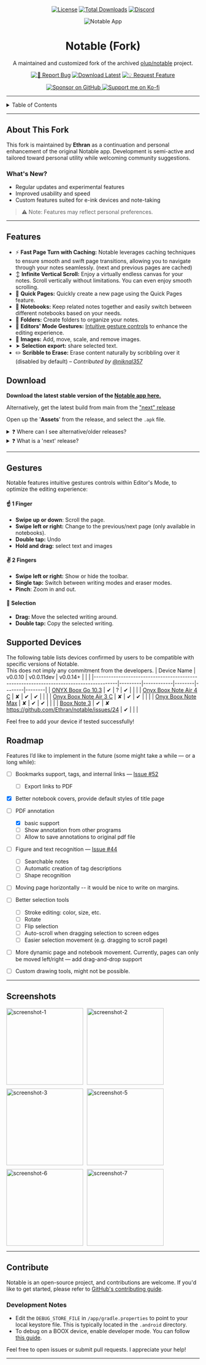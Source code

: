 <!-- markdownlint-configure-file {
  "MD013": {"code_blocks": false, "tables": false},
  "MD033": false,
  "MD041": false
} -->

<div align="center">

[![License][license-shield]][license-url]
[![Total Downloads][downloads-shield]][downloads-url]
[![Discord][discord-shield]][discord-url]

![Notable App][logo]

# Notable (Fork)

A maintained and customized fork of the archived [olup/notable](https://github.com/olup/notable) project.

[![🐛 Report Bug][bug-shield]][bug-url]
[![Download Latest][download-shield]][download-url]
[![💡 Request Feature][feature-shield]][feature-url]

<a href="https://github.com/sponsors/ethran">
  <img src="https://img.shields.io/badge/Sponsor_on-GitHub-%23ea4aaa?logo=githubsponsors&style=for-the-badge" alt="Sponsor on GitHub">
</a>

<a href="https://ko-fi.com/rethran" target="_blank">
  <img src="https://ko-fi.com/img/githubbutton_sm.svg" alt="Support me on Ko-fi">
</a>

</div>

---
<details>
  <summary>Table of Contents</summary>

- [About This Fork](#about-this-fork)  
- [Features](#features)  
- [Download](#download)  
- [Gestures](#gestures)  
- [Supported Devices](#supported-devices)  
- [Roadmap](#roadmap)  
- [Screenshots](#screenshots)  
- [Contribute](#contribute)  

</details>


---

## About This Fork
This fork is maintained by **Ethran** as a continuation and personal enhancement of the original Notable app. Development is semi-active and tailored toward personal utility while welcoming community suggestions.

### What's New?
- Regular updates and experimental features
- Improved usability and speed
- Custom features suited for e-ink devices and note-taking

> ⚠️ Note: Features may reflect personal preferences.

---

## Features
* ⚡ **Fast Page Turn with Caching:** Notable leverages caching techniques to ensure smooth and swift page transitions, allowing you to navigate through your notes seamlessly. (next and previous pages are cached)
* ↕️ **Infinite Vertical Scroll:** Enjoy a virtually endless canvas for your notes. Scroll vertically without limitations. You can even enjoy smooth scrolling.
* 📝 **Quick Pages:** Quickly create a new page using the Quick Pages feature.
* 📒 **Notebooks:** Keep related notes together and easily switch between different noteboo︂︂ks based on your needs.
* 📁 **Folders:** Create folders to organize your notes.
* 🤏 **Editors' Mode Gestures:** [Intuitive gesture controls](#gestures) to enhance the editing experience.
* 🌅 **Images:** Add, move, scale, and remove images.
* ︂︂᠋︁➤  **Selection export:** share selected text.
* ✏️ **Scribble to Erase:** Erase content naturally by scribbling over it (disabled by default) – *Contributed by [@niknal357](https://github.com/niknal357)*

## Download
**Download the latest stable version of the [Notable app here.](https://github.com/Ethran/notable/releases/latest)**

Alternatively, get the latest build from main from the ["next" release](https://github.com/Ethran/notable/releases/next)

Open up the '**Assets**' from the release, and select the `.apk` file.

<details><summary title="Click to show/hide details">❓ Where can I see alternative/older releases?</summary><br/>
You can go to original olup <a href="https://github.com/olup/notable/tags" target="_blank">'Releases'</a> and download alternative versions of the Notable app.
</details>

<details><summary title="Click to show/hide details">❓ What is a 'next' release?</summary><br/>
The 'next' release is a pre-release, and will contain features implemented but not yet released as part of a version - and sometimes experiments that could very well not be part a release.
</details>

---

## Gestures
Notable features intuitive gestures controls within Editor's Mode, to optimize the editing experience:
#### ☝️ 1 Finger
* **Swipe up or down**: Scroll the page.
* **Swipe left or right:** Change to the previous/next page (only available in notebooks).
* **Double tap:** Undo
* **Hold and drag:** select text and images
#### ✌️ 2 Fingers
* **Swipe left or right:** Show or hide the toolbar.
* **Single tap:** Switch between writing modes and eraser modes.
* **Pinch**: Zoom in and out.

#### 🔲 Selection
* **Drag:** Move the selected writing around.
* **Double tap:** Copy the selected writing.

## Supported Devices

The following table lists devices confirmed by users to be compatible with specific versions of Notable.  
This does not imply any commitment from the developers.
| Device Name                                                                           | v0.0.10 | v0.0.11dev |   v0.0.14+     |        |        |
|---------------------------------------------------------------------------------------|---------|------------|--------|--------|--------|
| [ONYX Boox Go 10.3](https://onyxboox.com/boox_go103)                                  | ✔       | ?          |    ✔    |        |        |
| [Onyx Boox Note Air 4 C](https://onyxboox.pl/en/ebook-readers/onyx-boox-note-air-4-c) | ✘       | ✔          |    ✔    |        |        |
| [Onyx Boox Note Air 3 C](https://onyxboox.pl/en/ebook-readers/onyx-boox-note-air-3-c) | ✘       | ✔          |    ✔    |        |        |
| [Onyx Boox Note Max](https://shop.boox.com/products/notemax)                          | ✘       | ✔          |    ✔    |        |        |
| [Boox Note 3](https://onyxboox.pl/en/ebook-readers/onyx-boox-note-3)    | ✔       |  ✘   https://github.com/Ethran/notable/issues/24        |    ✔    |        |        |

Feel free to add your device if tested successfully!

## Roadmap

Features I’d like to implement in the future (some might take a while — or a long while):

- [ ] Bookmarks support, tags, and internal links — [Issue #52](https://github.com/Ethran/notable/issues/52)  
  - [ ] Export links to PDF  

- [x] Better notebook covers, provide default styles of title page

- [ ] PDF annotation
  - [x] basic support
  - [ ] Show annotation from other programs
  - [ ] Allow to save annotations to original pdf file

- [ ] Figure and text recognition — [Issue #44](https://github.com/Ethran/notable/issues/44)  
  - [ ] Searchable notes  
  - [ ] Automatic creation of tag descriptions  
  - [ ] Shape recognition  

- [ ] Moving page horizontally -- it would be nice to write on margins.

- [ ] Better selection tools  
  - [ ] Stroke editing: color, size, etc.  
  - [ ] Rotate  
  - [ ] Flip selection  
  - [ ] Auto-scroll when dragging selection to screen edges  
  - [ ] Easier selection movement (e.g. dragging to scroll page)

- [ ] More dynamic page and notebook movement. Currently, pages can only be moved left/right — add drag-and-drop support

- [ ] Custom drawing tools, might not be possible.


---

## Screenshots

<div style="display: flex; flex-wrap: wrap; gap: 10px;">
  <img src="https://github.com/user-attachments/assets/1025087c-5765-425f-ab1d-a82908b56d5e" alt="screenshot-1" width="200"/>
  <img src="https://github.com/user-attachments/assets/1d6ba940-828c-47fe-a5f5-3128e06382dd" alt="screenshot-2" width="200"/>
  <img src="https://github.com/user-attachments/assets/bfa9ee13-3f89-4ae3-8349-1a25e2efd275" alt="screenshot-3" width="200"/>
  <img src="https://github.com/user-attachments/assets/9f3e7012-69e4-4125-bf69-509b52e1ebaf" alt="screenshot-5" width="200"/>
  <img src="https://github.com/user-attachments/assets/24c8c750-eb8e-4f01-ac62-6a9f8e5f9e4f" alt="screenshot-6" width="200"/>
  <img src="https://github.com/user-attachments/assets/4cdb0e74-bfce-4dba-bc21-886a5834401e" alt="screenshot-7" width="200"/>
</div>

---

## Contribute

Notable is an open-source project, and contributions are welcome. If you'd like to get started, please refer to [GitHub's contributing guide](https://docs.github.com/en/get-started/quickstart/contributing-to-projects).

### Development Notes

- Edit the `DEBUG_STORE_FILE` in `/app/gradle.properties` to point to your local keystore file. This is typically located in the `.android` directory.
- To debug on a BOOX device, enable developer mode. You can follow [this guide](https://imgur.com/a/i1kb2UQ).

Feel free to open issues or submit pull requests. I appreciate your help!

---

<!-- MARKDOWN LINKS -->
[logo]: https://github.com/Ethran/notable/blob/main/app/src/main/res/mipmap-xxxhdpi/ic_launcher.png?raw=true "Notable Logo"
[contributors-shield]: https://img.shields.io/github/contributors/Ethran/notable.svg?style=for-the-badge
[contributors-url]: https://github.com/Ethran/notable/graphs/contributors
[forks-shield]: https://img.shields.io/github/forks/Ethran/notable.svg?style=for-the-badge
[forks-url]: https://github.com/Ethran/notable/network/members
[stars-shield]: https://img.shields.io/github/stars/Ethran/notable.svg?style=for-the-badge
[stars-url]: https://github.com/Ethran/notable/stargazers
[issues-shield]: https://img.shields.io/github/issues/Ethran/notable.svg?style=for-the-badge
[issues-url]: https://github.com/Ethran/notable/issues
[license-shield]: https://img.shields.io/github/license/Ethran/notable.svg?style=for-the-badge

[license-url]: https://github.com/Ethran/notable/blob/master/LICENSE.txt
[download-shield]: https://img.shields.io/github/v/release/Ethran/notable?style=for-the-badge&label=⬇️%20Download
[download-url]: https://github.com/Ethran/notable/releases/latest
[downloads-shield]: https://img.shields.io/github/downloads/Ethran/notable/total?style=for-the-badge&color=47c219&logo=cloud-download
[downloads-url]: https://github.com/Ethran/notable/releases/latest

[discord-shield]: https://img.shields.io/badge/Discord-Join%20Chat-7289DA?style=for-the-badge&logo=discord
[discord-url]: https://discord.gg/rvNHgaDmN2
[kofi-shield]: https://img.shields.io/badge/Buy%20Me%20a%20Coffee-ko--fi-ff5f5f?style=for-the-badge&logo=ko-fi&logoColor=white
[kofi-url]: https://ko-fi.com/rethran

[sponsor-shield]: https://img.shields.io/badge/Sponsor-GitHub-%23ea4aaa?style=for-the-badge&logo=githubsponsors&logoColor=white
[sponsor-url]: https://github.com/sponsors/rethran

[docs-url]: https://github.com/Ethran/notable
[bug-url]: https://github.com/Ethran/notable/issues/new?labels=bug&template=bug-report---.md
[feature-url]: https://github.com/Ethran/notable/issues/new?labels=enhancement&template=feature-request---.md
[bug-shield]: https://img.shields.io/badge/🐛%20Report%20Bug-red?style=for-the-badge
[feature-shield]: https://img.shields.io/badge/💡%20Request%20Feature-blueviolet?style=for-the-badge
